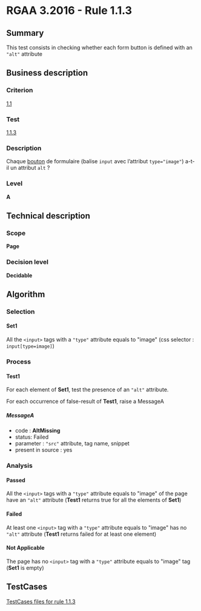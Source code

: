 # RGAA 3.2016 - Rule 1.1.3

## Summary
This test consists in checking whether each form button is defined with an `"alt"` attribute

## Business description

### Criterion
[1.1](http://references.modernisation.gouv.fr/rgaa-accessibilite/2016/criteres.html#crit-1-1)

### Test
[1.1.3](http://references.modernisation.gouv.fr/rgaa-accessibilite/2016/criteres.html#test-1-1-3)

### Description
<div lang="fr">Chaque <a href="http://references.modernisation.gouv.fr/rgaa-accessibilite/2016/glossaire.html#bouton-formulaire">bouton</a> de formulaire (balise <code lang="en">input</code> avec l&#x2019;attribut <code lang="en">type="image"</code>) a-t-il un attribut <code lang="en">alt</code>&nbsp;?</div>

### Level
**A**

## Technical description

### Scope
**Page**

### Decision level
**Decidable**

## Algorithm

### Selection

#### Set1

All the `<input>` tags with a `"type"` attribute equals to "image" (css selector : `input[type=image]`)

### Process

#### Test1

For each element of **Set1**, test the presence of an `"alt"` attribute.

For each occurrence of false-result of **Test1**, raise a MessageA

##### MessageA 

-    code : **AltMissing** 
-    status: Failed
-    parameter : `"src"` attribute, tag name, snippet
-    present in source : yes

### Analysis

#### Passed

All the `<input>` tags with a `"type"` attribute equals to "image" of the page have an `"alt"` attribute (**Test1** returns true for all the elements of **Set1**)

#### Failed

At least one `<input>` tag with a `"type"` attribute equals to "image" has no `"alt"` attribute (**Test1** returns failed for at least one element)

#### Not Applicable

The page has no `<input>` tag with a `"type"` attribute equals to "image" tag (**Set1** is empty)



##  TestCases

[TestCases files for rule 1.1.3](https://github.com/Asqatasun/Asqatasun/tree/develop/rules/rules-rgaa3.2016/src/test/resources/testcases/rgaa32016/Rgaa32016Rule010103/)


